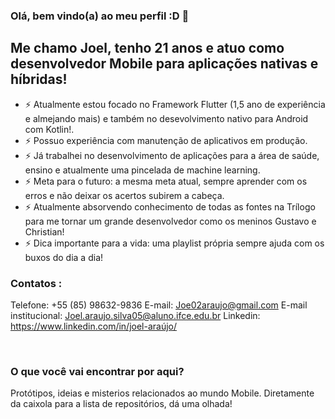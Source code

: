 ### Olá, bem vindo(a) ao meu perfil :D 👋

## Me chamo Joel, tenho 21 anos e atuo como desenvolvedor Mobile para aplicações nativas e híbridas!

- ⚡ Atualmente estou focado no Framework Flutter (1,5 ano de experiência e almejando mais) e também no desevolvimento nativo para Android com Kotlin!.
- ⚡ Possuo experiência com manutenção de aplicativos em produção.
- ⚡ Já trabalhei no desenvolvimento de aplicações para a área de saúde, ensino e atualmente uma pincelada de machine learning.
- ⚡ Meta para o futuro: a mesma meta atual, sempre aprender com os erros e não deixar os acertos subirem a cabeça.
- ⚡ Atualmente absorvendo conhecimento de todas as fontes na Trílogo para me tornar um grande desenvolvedor como os meninos Gustavo e Christian!
- ⚡ Dica importante para a vida: uma playlist própria sempre ajuda com os buxos do dia a dia!

### Contatos :

Telefone: +55 (85) 98632-9836
E-mail: Joe02araujo@gmail.com
E-mail institucional: Joel.araujo.silva05@aluno.ifce.edu.br
Linkedin: https://www.linkedin.com/in/joel-araújo/

<br />

### O que você vai encontrar por aqui?

Protótipos, ideias e misterios relacionados ao mundo Mobile. Diretamente da caixola para a lista de repositórios, dá uma olhada!
